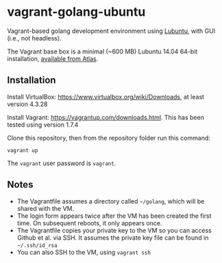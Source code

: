 # vagrant-golang-ubuntu

Vagrant-based golang development environment using [Lubuntu](http://lubuntu.net/), with GUI (i.e., not headless).

The Vagrant base box is a minimal (~600 MB) Lubuntu 14.04 64-bit installation, [available from Atlas](https://atlas.hashicorp.com/halvards/boxes/lubuntu64).

## Installation

Install VirtualBox: <https://www.virtualbox.org/wiki/Downloads>, at least version 4.3.28

Install Vagrant: <https://vagrantup.com/downloads.html>. This has been tested using version 1.7.4

Clone this repository, then from the repository folder run this command:

    vagrant up

The `vagrant` user password is `vagrant`.

## Notes

* The Vagrantfile assumes a directory called `~/golang`, which will be shared with the VM.
* The login form appears twice after the VM has been created the first time. On subsequent reboots, it only appears once.
* The Vagrantfile copies your private key to the VM so you can access Github et al. via SSH. It assumes the private key file can be found in `~/.ssh/id_rsa`
* You can also SSH to the VM, using `vagrant ssh`

